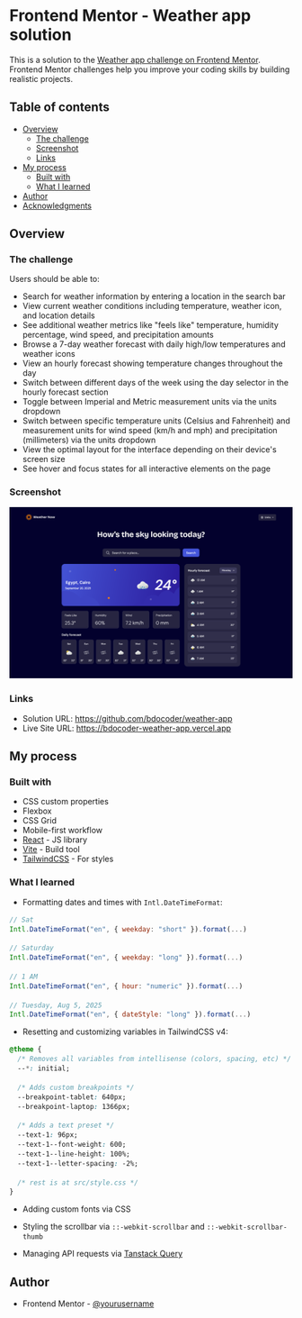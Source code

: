 # Frontend Mentor - Weather app solution

This is a solution to the [Weather app challenge on Frontend Mentor](https://www.frontendmentor.io/challenges/weather-app-K1FhddVm49). Frontend Mentor challenges help you improve your coding skills by building realistic projects. 

## Table of contents

- [Overview](#overview)
  - [The challenge](#the-challenge)
  - [Screenshot](#screenshot)
  - [Links](#links)
- [My process](#my-process)
  - [Built with](#built-with)
  - [What I learned](#what-i-learned)
- [Author](#author)
- [Acknowledgments](#acknowledgments)

## Overview

### The challenge

Users should be able to:

- Search for weather information by entering a location in the search bar
- View current weather conditions including temperature, weather icon, and location details
- See additional weather metrics like "feels like" temperature, humidity percentage, wind speed, and precipitation amounts
- Browse a 7-day weather forecast with daily high/low temperatures and weather icons
- View an hourly forecast showing temperature changes throughout the day
- Switch between different days of the week using the day selector in the hourly forecast section
- Toggle between Imperial and Metric measurement units via the units dropdown 
- Switch between specific temperature units (Celsius and Fahrenheit) and measurement units for wind speed (km/h and mph) and precipitation (millimeters) via the units dropdown
- View the optimal layout for the interface depending on their device's screen size
- See hover and focus states for all interactive elements on the page

### Screenshot

![Screenshot](screenshot.png)

### Links

- Solution URL: https://github.com/bdocoder/weather-app
- Live Site URL: https://bdocoder-weather-app.vercel.app

## My process

### Built with

- CSS custom properties
- Flexbox
- CSS Grid
- Mobile-first workflow
- [React](https://reactjs.org) - JS library
- [Vite](https://vite.dev) - Build tool
- [TailwindCSS](https://tailwindcss.com) - For styles

### What I learned

- Formatting dates and times with `Intl.DateTimeFormat`:

```js
// Sat
Intl.DateTimeFormat("en", { weekday: "short" }).format(...)

// Saturday
Intl.DateTimeFormat("en", { weekday: "long" }).format(...)

// 1 AM
Intl.DateTimeFormat("en", { hour: "numeric" }).format(...)

// Tuesday, Aug 5, 2025
Intl.DateTimeFormat("en", { dateStyle: "long" }).format(...)
```

- Resetting and customizing variables in TailwindCSS v4:

```css
@theme {
  /* Removes all variables from intellisense (colors, spacing, etc) */
  --*: initial;

  /* Adds custom breakpoints */
  --breakpoint-tablet: 640px;
  --breakpoint-laptop: 1366px;

  /* Adds a text preset */
  --text-1: 96px;
  --text-1--font-weight: 600;
  --text-1--line-height: 100%;
  --text-1--letter-spacing: -2%;

  /* rest is at src/style.css */
}
```

- Adding custom fonts via CSS

- Styling the scrollbar via `::-webkit-scrollbar` and `::-webkit-scrollbar-thumb`

- Managing API requests via [Tanstack Query](https://tanstack.com/query)

## Author

- Frontend Mentor - [@yourusername](https://www.frontendmentor.io/profile/bdocoder)

